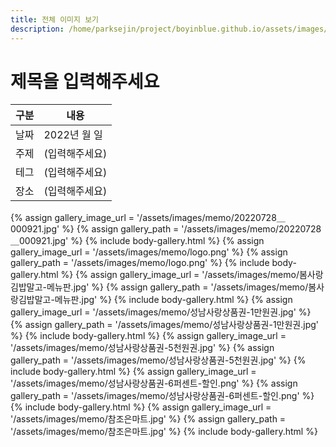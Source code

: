 ```yaml
---
title: 전체 이미지 보기
description: /home/parksejin/project/boyinblue.github.io/assets/images/memo
---
```



제목을 입력해주세요
===


|구분|내용|
|---|---|
|날짜|2022년 월 일|
|주제|(입력해주세요)|
|테그|(입력해주세요)|
|장소|(입력해주세요)|


{% assign gallery_image_url = '/assets/images/memo/20220728＿000921.jpg' %}
{% assign gallery_path = '/assets/images/memo/20220728＿000921.jpg' %}
{% include body-gallery.html %}
{% assign gallery_image_url = '/assets/images/memo/logo.png' %}
{% assign gallery_path = '/assets/images/memo/logo.png' %}
{% include body-gallery.html %}
{% assign gallery_image_url = '/assets/images/memo/봄사랑김밥말고-메뉴판.jpg' %}
{% assign gallery_path = '/assets/images/memo/봄사랑김밥말고-메뉴판.jpg' %}
{% include body-gallery.html %}
{% assign gallery_image_url = '/assets/images/memo/성남사랑상품권-1만원권.jpg' %}
{% assign gallery_path = '/assets/images/memo/성남사랑상품권-1만원권.jpg' %}
{% include body-gallery.html %}
{% assign gallery_image_url = '/assets/images/memo/성남사랑상품권-5천원권.jpg' %}
{% assign gallery_path = '/assets/images/memo/성남사랑상품권-5천원권.jpg' %}
{% include body-gallery.html %}
{% assign gallery_image_url = '/assets/images/memo/성남사랑상품권-6퍼센트-할인.png' %}
{% assign gallery_path = '/assets/images/memo/성남사랑상품권-6퍼센트-할인.png' %}
{% include body-gallery.html %}
{% assign gallery_image_url = '/assets/images/memo/참조은마트.jpg' %}
{% assign gallery_path = '/assets/images/memo/참조은마트.jpg' %}
{% include body-gallery.html %}

